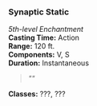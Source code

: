 ### Synaptic Static  
*5th-level Enchantment*  
**Casting Time:** Action  
**Range:** 120 ft.  
**Components:** V, S  
**Duration:** Instantaneous  

> *""*

**Classes:** ???, ???
